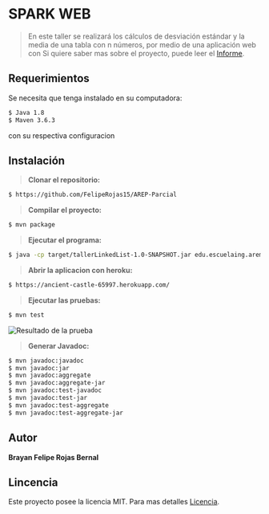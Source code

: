 # SPARK WEB 
> En este taller se realizará los cálculos de desviación estándar y la media de una tabla con n números, por medio de una
> aplicación web con
> Si quiere saber mas sobre el proyecto, puede leer el [Informe](https://github.com/FelipeRojas15/AREP-TallerSPARKWEB2/blob/master/SparkWebAbstract.pdf).

## Requerimientos 
Se necesita que tenga instalado en su computadora:
```sh
$ Java 1.8
$ Maven 3.6.3
```
con su respectiva configuracion
## Instalación
> **Clonar el repositorio:** 
```sh
$ https://github.com/FelipeRojas15/AREP-Parcial
```
> **Compilar el proyecto:**
```sh
$ mvn package
```
> **Ejecutar el programa:** 
```sh
$ java -cp target/tallerLinkedList-1.0-SNAPSHOT.jar edu.escuelaing.arem.app.sparkWeb.SparkWeb
```
> **Abrir la aplicacion con heroku:** 
```sh
$ https://ancient-castle-65997.herokuapp.com/
```


> **Ejecutar las pruebas:** 
```sh
$ mvn test
```
![Resultado de la prueba ](https://i.ibb.co/ZTbXYzY/TestRun.png)
> **Generar Javadoc:**
```sh
$ mvn javadoc:javadoc
$ mvn javadoc:jar
$ mvn javadoc:aggregate
$ mvn javadoc:aggregate-jar
$ mvn javadoc:test-javadoc
$ mvn javadoc:test-jar
$ mvn javadoc:test-aggregate
$ mvn javadoc:test-aggregate-jar
```
## Autor
**Brayan Felipe Rojas Bernal**
## Lincencia
Este proyecto posee la licencia MIT. Para mas detalles [Licencia](https://github.com/FelipeRojas15/AREP_TallerMVN1/blob/master/LICENSE.txt).


